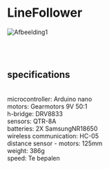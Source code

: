 # LineFollower

![Afbeelding1](https://github.com/xandero1/Linefollower/assets/116888860/5688fac1-ed83-41cd-bd4f-9de95509e35f)


<br />
<br />
  
## specifications
<br />
microcontroller: Arduino nano
<br />
motors: Gearmotors 9V 50:1
<br />
h-bridge: DRV8833
<br />
sensors: QTR-8A
<br />
batteries: 2X SamsungNR18650
<br />
wireless communication: HC-05
<br />
distance sensor - motors: 125mm
<br />
weight: 386g
<br />
speed: Te bepalen
<br />
